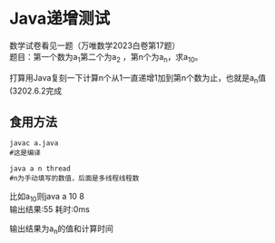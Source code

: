 # Java递增测试
数学试卷看见一题（万唯数学2023白卷第17题）    
题目：第一个数为a<sub>1</sub>第二个为a<sub>2</sub> ，第n个为a<sub>n</sub>，求a<sub>10</sub>。 

打算用Java复刻一下计算n个从1一直递增1加到第n个数为止，也就是a<sub>n</sub>值(3202.6.2完成    

## 食用方法
```
javac a.java
#这是编译
```
```
java a n thread
#n为手动填写的数值，后面是多线程线程数
```
比如a<sub>10</sub>则java a 10 8    
输出结果:55 耗时:0ms

输出结果为a<sub>n</sub>的值和计算时间
